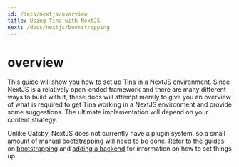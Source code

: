 ```yaml
---
id: /docs/nextjs/overview
title: Using Tina with NextJS
next: /docs/nextjs/bootstrapping
---
```


# overview

This guide will show you how to set up Tina in a NextJS environment. Since NextJS is a relatively open-ended framework and there are many different ways to build with it, these docs will attempt merely to give you an overview of what is required to get Tina working in a NextJS environment and provide some suggestions. The ultimate implementation will depend on your content strategy.

Unlike Gatsby, NextJS does not currently have a plugin system, so a small amount of manual bootstrapping will need to be done. Refer to the guides on [bootstrapping](https://github.com/taylorux/tinacms.org/tree/ec3e5c1e5736454379815f45595441bd79d85a2d/docs/nextjs/bootstrapping/README.md) and [adding a backend](https://github.com/taylorux/tinacms.org/tree/ec3e5c1e5736454379815f45595441bd79d85a2d/docs/nextjs/adding-backends/README.md) for information on how to set things up.

